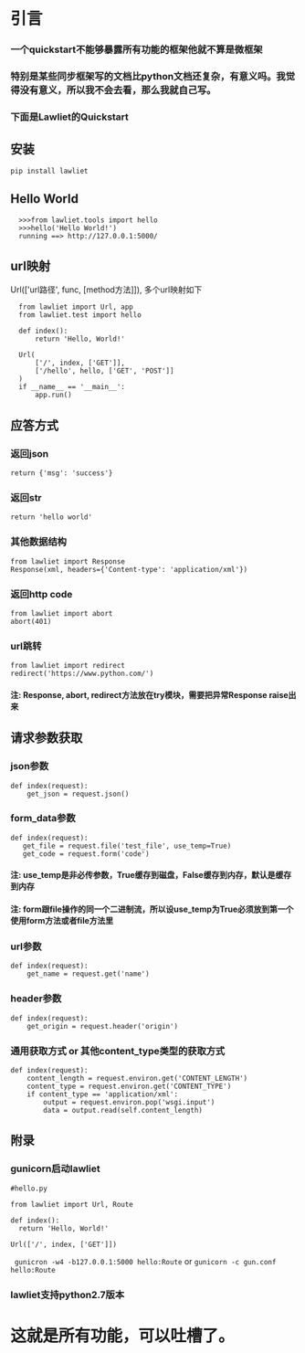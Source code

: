 <h1>引言</h1>
<h3>一个quickstart不能够暴露所有功能的框架他就不算是微框架</h3>

<h3>特别是某些同步框架写的文档比python文档还复杂，有意义吗。我觉得没有意义，所以我不会去看，那么我就自己写。</h3>

<h3>下面是Lawliet的Quickstart</h3>

<h2>安装</h2>

`pip install lawliet`


<h2>Hello World</h2>

      >>>from lawliet.tools import hello
      >>>hello('Hello World!')
      running ==> http://127.0.0.1:5000/


<h2>url映射</h2>

   Url(['url路径', func, [method方法]]),  多个url映射如下

      from lawliet import Url, app
      from lawliet.test import hello
      
      def index():
          return 'Hello, World!'

      Url(
          ['/', index, ['GET']], 
          ['/hello', hello, ['GET', 'POST']]
      )
      if __name__ == '__main__':
          app.run()

<h2>应答方式</h2>

<h3>返回json</h3>

`return {'msg': 'success'}`

<h3>返回str</h3>

`return 'hello world'`

<h3>其他数据结构</h3>

	from lawliet import Response
	Response(xml, headers={'Content-type': 'application/xml'})
	
<h3>返回http code</h3>

	from lawliet import abort
	abort(401)

<h3>url跳转</h3>

	from lawliet import redirect
	redirect('https://www.python.com/')

<h4>注: Response, abort, redirect方法放在try模块，需要把异常Response raise出来<h4>

<h2>请求参数获取</h2>

<h3>json参数</h3>

	def index(request):
	    get_json = request.json()
	    
<h3>form_data参数</h3>
	
	def index(request):
	   get_file = request.file('test_file', use_temp=True)
	   get_code = request.form('code')

<h4>注: use_temp是非必传参数，True缓存到磁盘，False缓存到内存，默认是缓存到内存<h4>

<h4>注: form跟file操作的同一个二进制流，所以设use_temp为True必须放到第一个使用form方法或者file方法里<h4>
   
   
<h3>url参数</h3>

	def index(request):
	    get_name = request.get('name')

<h3>header参数</h3>
    
	def index(request):
	    get_origin = request.header('origin')

<h3>通用获取方式 or 其他content_type类型的获取方式</h3>

	def index(request):
	    content_length = request.environ.get('CONTENT_LENGTH')
	    content_type = request.environ.get('CONTENT_TYPE')
	    if content_type == 'application/xml':
		    output = request.environ.pop('wsgi.input')
		    data = output.read(self.content_length)
		    
	 
<h2>附录</h2>

<h3>gunicorn启动lawliet</h3>
	 
	#hello.py  
	
	from lawliet import Url, Route
	
	def index():
	  return 'Hello, World!'
	  
	Url(['/', index, ['GET']])

` gunicron -w4 -b127.0.0.1:5000 hello:Route` or `gunicorn -c gun.conf hello:Route`

<h3>lawliet支持python2.7版本</h3>
	
	    
	    
<h1>这就是所有功能，可以吐槽了。<h1>
    

    
    

